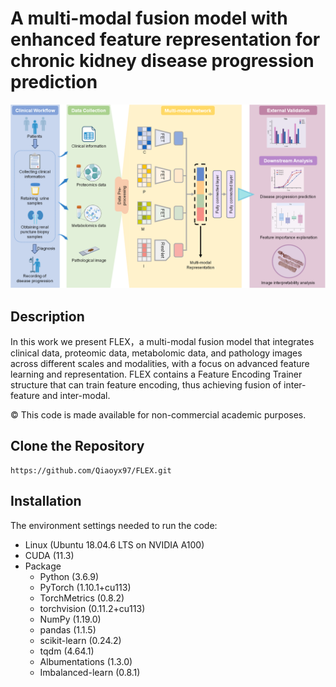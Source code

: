 # A multi-modal fusion model with enhanced feature representation for chronic kidney disease progression prediction 
 <img src="https://github.com/Qiaoyx97/FLEX/blob/main/pipeline.png" width="600" />

## Description
In this work we present FLEX，a multi-modal fusion model that integrates clinical data, proteomic data, metabolomic data, and pathology images across different scales and modalities, with a focus on advanced feature learning and representation. FLEX contains a Feature Encoding Trainer structure that can train feature encoding, thus achieving fusion of inter-feature and inter-modal. 

© This code is made available for non-commercial academic purposes.

## Clone the Repository
```
https://github.com/Qiaoyx97/FLEX.git
```

## Installation
The environment settings needed to run the code:
- Linux (Ubuntu 18.04.6 LTS on NVIDIA A100)
- CUDA (11.3)
- Package
    - Python (3.6.9)
    - PyTorch (1.10.1+cu113)
    - TorchMetrics (0.8.2)
    - torchvision (0.11.2+cu113)
    - NumPy (1.19.0)
    - pandas (1.1.5)
    - scikit-learn (0.24.2)
    - tqdm (4.64.1)
    - Albumentations (1.3.0)
    - Imbalanced-learn (0.8.1)

